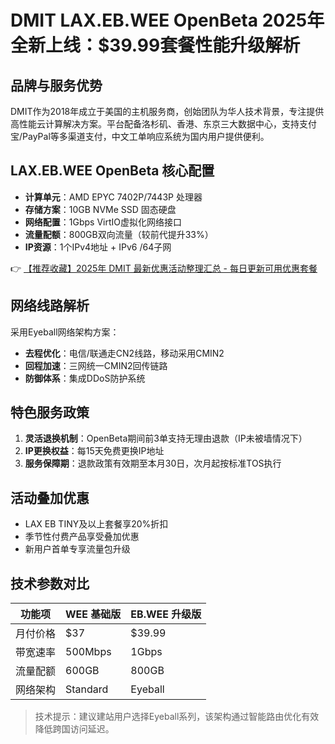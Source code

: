 # DMIT LAX.EB.WEE OpenBeta 2025年全新上线：$39.99套餐性能升级解析

## 品牌与服务优势
DMIT作为2018年成立于美国的主机服务商，创始团队为华人技术背景，专注提供高性能云计算解决方案。平台配备洛杉矶、香港、东京三大数据中心，支持支付宝/PayPal等多渠道支付，中文工单响应系统为国内用户提供便利。

## LAX.EB.WEE OpenBeta 核心配置
- **计算单元**：AMD EPYC 7402P/7443P 处理器
- **存储方案**：10GB NVMe SSD 固态硬盘
- **网络配置**：1Gbps VirtIO虚拟化网络接口
- **流量配额**：800GB双向流量（较前代提升33%）
- **IP资源**：1个IPv4地址 + IPv6 /64子网

👉 [【推荐收藏】2025年 DMIT 最新优惠活动整理汇总 - 每日更新可用优惠套餐](https://bit.ly/dmit_coupon)

## 网络线路解析
采用Eyeball网络架构方案：
- **去程优化**：电信/联通走CN2线路，移动采用CMIN2
- **回程加速**：三网统一CMIN2回传链路
- **防御体系**：集成DDoS防护系统

## 特色服务政策
1. **灵活退换机制**：OpenBeta期间前3单支持无理由退款（IP未被墙情况下）
2. **IP更换权益**：每15天免费更换IP地址
3. **服务保障期**：退款政策有效期至本月30日，次月起按标准TOS执行

## 活动叠加优惠
- LAX EB TINY及以上套餐享20%折扣
- 季节性付费产品享受叠加优惠
- 新用户首单专享流量包升级

## 技术参数对比
| 功能项       | WEE 基础版 | EB.WEE 升级版 |
|--------------|------------|---------------|
| 月付价格     | $37        | $39.99        |
| 带宽速率     | 500Mbps    | 1Gbps         |
| 流量配额     | 600GB      | 800GB         |
| 网络架构     | Standard   | Eyeball       |

> 技术提示：建议建站用户选择Eyeball系列，该架构通过智能路由优化有效降低跨国访问延迟。